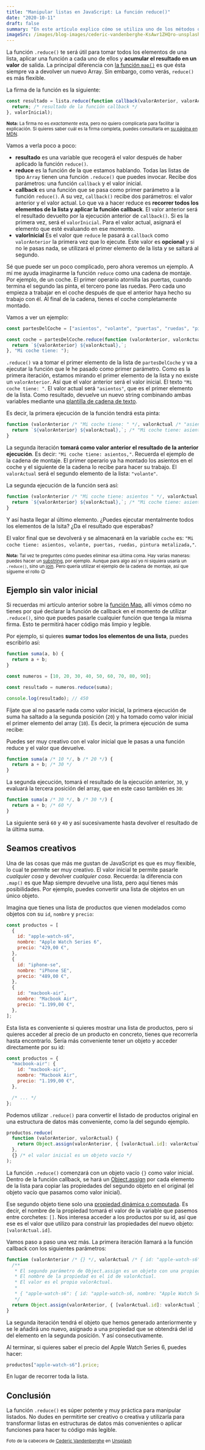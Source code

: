 ```yaml
---
title: "Manipular listas en JavaScript: La función reduce()"
date: "2020-10-11"
draft: false
summary: "En este artículo explico cómo se utiliza uno de los métodos que proporciona JavaScript para manipular listas. Se trata de la función reduce(), que te permite tomar todos los elementos de un listado y reducirlos a un único valor como resultado."
imageSrc: /images/blog-images/cederic-vandenberghe-KsAwr1ZHQro-unsplash.jpg
---
```


La función `.reduce()` te será útil para tomar todos los elementos de una lista, aplicar una función a cada uno de ellos y **acumular el resultado en un valor** de salida. La principal diferencia con [la función `map()`](https://delacruz.dev/blog/funcion-map-javascript) es que ésta siempre va a devolver un nuevo Array. Sin embargo, como verás, `reduce()` es más flexible.

La firma de la función es la siguiente:

```js
const resultado = lista.reduce(function callback(valorAnterior, valorActual) {
  return; /* resultado de la función callback */
}, valorInicial);
```

<small>**Nota:** La firma no es _exactamente_ esta, pero no quiero complicarla para facilitar la explicación. Si quieres saber cuál es la firma completa, puedes consultarla en [su página en MDN](https://developer.mozilla.org/es/docs/Web/JavaScript/Referencia/Objetos_globales/Array/reduce).</small>

Vamos a verla poco a poco:

- **resultado** es una variable que recogerá el valor después de haber aplicado la función `reduce()`.
- **reduce** es la función de la que estamos hablando. Todas las listas de tipo `Array` tienen una función `.reduce()` que puedes invocar. Recibe dos parámetros: una función `callback` y el valor inicial.
- **callback** es una función que se pasa como primer parámetro a la función `reduce()`. A su vez, `callback()` recibe dos parámetros: el valor anterior y el valor actual. Lo que va a hacer reduce es **recorrer todos los elementos de la lista y aplicar la función callback**. El valor anterior será el resultado devuelto por la ejecución anterior de `callback()`. Si es la primera vez, será el `valorInicial`. Para el valor actual, asignará el elemento que esté evaluando en ese momento.
- **valorInicial** Es el valor que `reduce` le pasará a `callback` como `valorAnterior` la primera vez que lo ejecute. Este valor es **opcional** y si no le pasas nada, se utilizará el primer elemento de la lista y se saltará al segundo.

Sé que puede ser un poco complicado, pero ahora veremos un ejemplo. A mí me ayuda imaginarme la función `reduce` como una cadena de montaje. Por ejemplo, de un coche. El primer operario atornilla las puertas, cuando termina el segundo las pinta, el tercero pone las ruedas. Pero cada uno empieza a trabajar en el coche después de que el anterior haya hecho su trabajo con él. Al final de la cadena, tienes el coche completamente montado.

Vamos a ver un ejemplo:

```js
const partesDelCoche = ["asientos", "volante", "puertas", "ruedas", "pintura metalizada"];

const coche = partesDelCoche.reduce(function (valorAnterior, valorActual) {
  return `${valorAnterior} ${valorActual},`;
}, "Mi coche tiene: ");
```

`.reduce()` va a tomar el primer elemento de la lista de `partesDelCoche` y va a ejecutar la función que le he pasado como primer parámetro. Como es la primera iteración, estamos mirando el primer elemento de la lista y no existe un `valorAnterior`. Así que el valor anterior será el valor inicial. El texto `"Mi coche tiene: "`. El valor actual será `"asientos"`, que es el primer elemento de la lista. Como resultado, devuelve un nuevo string combinando ambas variables mediante una [plantilla de cadena de texto](https://developer.mozilla.org/es/docs/Web/JavaScript/Referencia/template_strings).

Es decir, la primera ejecución de la función tendrá esta pinta:

```js
function (valorAnterior /* "Mi coche tiene: " */, valorActual /* "asientos" */) {
  return `${valorAnterior} ${valorActual},`; /* "Mi coche tiene: asientos," */
}
```

La segunda iteración **tomará como valor anterior el resultado de la anterior ejecución**. Es decir: `"Mi coche tiene: asientos,"`. Recuerda el ejemplo de la cadena de montaje. El primer operario ya ha montado los asientos en el coche y el siguiente de la cadena lo recibe para hacer su trabajo. El `valorActual` será el segundo elemento de la lista: `"volante"`.

La segunda ejecución de la función será así:

```js
function (valorAnterior /* "Mi coche tiene: asientos " */, valorActual /* "volante" */) {
  return `${valorAnterior} ${valorActual},`; /* "Mi coche tiene: asientos, volante," */
}
```

Y así hasta llegar al último elemento. ¿Puedes ejecutar mentalmente todos los elementos de la lsita? ¿Da el resultado que esperabas?

El valor final que se devolverá y se almacenará en la variable `coche` es: `"Mi coche tiene: asientos, volante, puertas, ruedas, pintura metalizada,"`.

<small>**Nota:** Tal vez te preguntes cómo puedes eliminar esa última coma. Hay varias maneras: puedes hacer un [substring](https://developer.mozilla.org/es/docs/Web/JavaScript/Referencia/Objetos_globales/String/substring), por ejemplo. Aunque para algo así yo ni siquiera usaría un `.reduce()`, sino un [join](https://developer.mozilla.org/es/docs/Web/JavaScript/Referencia/Objetos_globales/Array/join). Pero quería utilizar el ejemplo de la cadena de montaje, así que sígueme el rollo 😉</small>

## Ejemplo sin valor inicial

Si recuerdas mi artículo anterior sobre la [función Map](https://delacruz.dev/blog/funcion-map-javascript), allí vimos cómo no tienes por qué declarar la función de callback en el momento de utilizar `.reduce()`, sino que puedes pasarle cualquier función que tenga la misma firma. Esto te permitirá hacer código más limpio y legible.

Por ejemplo, si quieres **sumar todos los elementos de una lista**, puedes escribirlo así:

```js
function suma(a, b) {
  return a + b;
}

const numeros = [10, 20, 30, 40, 50, 60, 70, 80, 90];

const resultado = numeros.reduce(suma);

console.log(resultado); // 450
```

Fíjate que al no pasarle nada como valor inicial, la primera ejecución de suma ha saltado a la segunda posición (`20`) y ha tomado como valor inicial el primer elemento del array (`10`). Es decir, la primera ejecución de suma recibe:

Puedes ser muy creativo con el valor inicial que le pasas a una función reduce y el valor que devuelve.

```js
function suma(a /* 10 */, b /* 20 */) {
  return a + b; /* 30 */
}
```

La segunda ejecución, tomará el resultado de la ejecución anterior, `30`, y evaluará la tercera posición del array, que en este caso también es `30`:

```js
function suma(a /* 30 */, b /* 30 */) {
  return a + b; /* 60 */
}
```

La siguiente será `60` y `40` y así sucesivamente hasta devolver el resultado de la última suma.

## Seamos creativos

Una de las cosas que más me gustan de JavaScript es que es muy flexible, lo cual te permite ser muy creativo. El valor inicial te permite pasarle _cualquier cosa_ y devolver _cualquier cosa_. Recuerda: la diferencia con `.map()` es que Map siempre devuelve una lista, pero aquí tienes más posibilidades. Por ejemplo, puedes convertir una lista de objetos en un único objeto.

Imagina que tienes una lista de productos que vienen modelados como objetos con su `id`, `nombre` y `precio`:

```js
const productos = [
  {
    id: "apple-watch-s6",
    nombre: "Apple Watch Series 6",
    precio: "429,00 €",
  },
  {
    id: "iphone-se",
    nombre: "iPhone SE",
    precio: "489,00 €",
  },
  {
    id: "macbook-air",
    nombre: "Macbook Air",
    precio: "1.199,00 €",
  },
];
```

Esta lista es conveniente si quieres mostrar una lista de productos, pero si quieres acceder al precio de un producto en concreto, tienes que recorrerla hasta encontrarlo. Sería más conveniente tener un objeto y acceder directamente por su id:

```js
const productos = {
  "macbook-air": {
    id: "macbook-air",
    nombre: "Macbook Air",
    precio: "1.199,00 €",
  },

  /* ... */
};
```

Podemos utilizar `.reduce()` para convertir el listado de productos original en una estructura de datos más conveniente, como la del segundo ejemplo.

```js
productos.reduce(
  function (valorAnterior, valorActual) {
    return Object.assign(valorAnterior, { [valorActual.id]: valorActual });
  },
  {} /* el valor inicial es un objeto vacío */
);
```

La función `.reduce()` comenzará con un objeto vacío `{}` como valor inicial. Dentro de la función callback, se hará un [Object.assign](https://developer.mozilla.org/es/docs/Web/JavaScript/Referencia/Objetos_globales/Object/assign) por cada elemento de la lista para copiar las propiedades del segundo objeto en el original (el objeto vacío que pasamos como valor inicial).

Ese segundo objeto tiene solo una [propiedad dinámica o computada](https://developer.mozilla.org/en-US/docs/Web/JavaScript/Reference/Operators/Object_initializer#Computed_property_names). Es decir, el nombre de la propiedad tomará el valor de la variable que pasemos entre corchetes: `[]`. Nos interesa acceder a los productos por su id, así que ese es el valor que utilizo para construir las propiedades del nuevo objeto: `[valorActual.id]`.

Vamos paso a paso una vez más. La primera iteración llamará a la función callback con los siguientes parámetros:

```js
function (valorAnterior /* {} */, valorActual /* { id: "apple-watch-s6", ... } */) {
  /**
   * El segundo parámetro de Object.assign es un objeto con una propiedad.
   * El nombre de la propiedad es el id de valorActual.
   * El valor es el propio valorActual.
   *
   * { "apple-watch-s6": { id: "apple-watch-s6, nombre: "Apple Watch Series 6", ... }}
   */
  return Object.assign(valorAnterior, { [valorActual.id]: valorActual });
}
```

La segunda iteración tendrá el objeto que hemos generado anteriormente y se le añadirá uno nuevo, asignado a una propiedad que se obtendrá del id del elemento en la segunda posición. Y así consecutivamente.

Al terminar, si quieres saber el precio del Apple Watch Series 6, puedes hacer:

```js
productos["apple-watch-s6"].price;
```

En lugar de recorrer toda la lista.

## Conclusión

La función `.reduce()` es súper potente y muy práctica para manipular listados. No dudes en permitirte ser creativo o creativa y utilizarla para transformar listas en estructuras de datos más convenientes o aplicar funciones para hacer tu código más legible.

<small>Foto de la cabecera de [Cederic Vandenberghe](https://unsplash.com/@cedericvandenberghe?utm_source=unsplash&utm_medium=referral&utm_content=creditCopyText) en [Unsplash](https://unsplash.com/@cedericvandenberghe?utm_source=unsplash&utm_medium=referral&utm_content=creditCopyText)</small>
